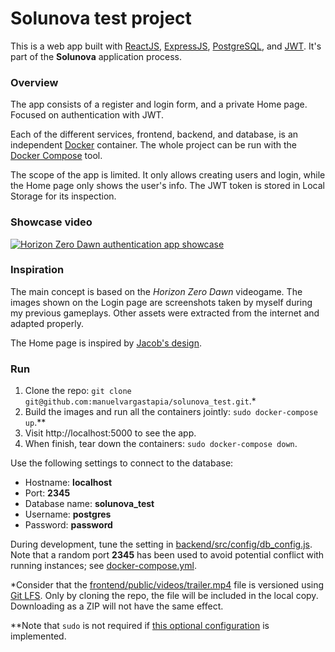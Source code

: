 # Solunova test project

This is a web app built with [ReactJS](https://reactjs.org/), [ExpressJS](https://expressjs.com/), [PostgreSQL](https://www.postgresql.org/), and [JWT](https://jwt.io/). It's part of the **Solunova** application process.

### Overview

The app consists of a register and login form, and a private Home page. Focused on authentication with JWT.

Each of the different services, frontend, backend, and database, is an independent [Docker](https://docs.docker.com/) container. The whole project can be run with the [Docker Compose](https://docs.docker.com/compose/) tool.

The scope of the app is limited. It only allows creating users and login, while the Home page only shows the user's info. The JWT token is stored in Local Storage for its inspection.

### Showcase video

[![Horizon Zero Dawn authentication app showcase](https://img.youtube.com/vi/GgGqO_oA4KE/0.jpg)](https://www.youtube.com/watch?v=GgGqO_oA4KE)

### Inspiration

The main concept is based on the *Horizon Zero Dawn* videogame. The images shown on the Login page are screenshots taken by myself during my previous gameplays. Other assets were extracted from the internet and adapted properly.

The Home page is inspired by [Jacob's design](https://dribbble.com/shots/13042302-Horizon-Zero-Dawn-Website-Concept).

### Run

1. Clone the repo: `git clone git@github.com:manuelvargastapia/solunova_test.git`.*
2. Build the images and run all the containers jointly: `sudo docker-compose up`.**
3. Visit http://localhost:5000 to see the app.
4. When finish, tear down the containers: `sudo docker-compose down`.

Use the following settings to connect to the database:

- Hostname: **localhost**
- Port: **2345**
- Database name: **solunova_test**
- Username: **postgres**
- Password: **password**

During development, tune the setting in [backend/src/config/db_config.js](backend/src/config/db_config.js). Note that a random port **2345** has been used to avoid potential conflict with running instances; see [docker-compose.yml](docker-compose.yml).

*Consider that the [frontend/public/videos/trailer.mp4](frontend/public/videos/trailer.mp4) file is versioned using [Git LFS](https://git-lfs.github.com/). Only by cloning the repo, the file will be included in the local copy. Downloading as a ZIP will not have the same effect.

**Note that `sudo` is not required if [this optional configuration](https://docs.docker.com/engine/install/linux-postinstall/) is implemented.
